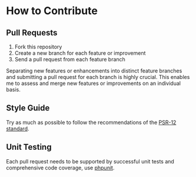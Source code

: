 # How to Contribute

## Pull Requests

1. Fork this repository
2. Create a new branch for each feature or improvement
3. Send a pull request from each feature branch

Separating new features or enhancements into distinct feature branches and submitting a pull request for each branch is highly crucial. This enables me to assess and merge new features or improvements on an individual basis.

## Style Guide

Try as much as possible to follow the recommendations of the [PSR-12 standard](https://www.php-fig.org/psr/psr-12/).

## Unit Testing

Each pull request needs to be supported by successful unit tests and comprehensive code coverage, use [phpunit](https://phpunit.de/index.html).
